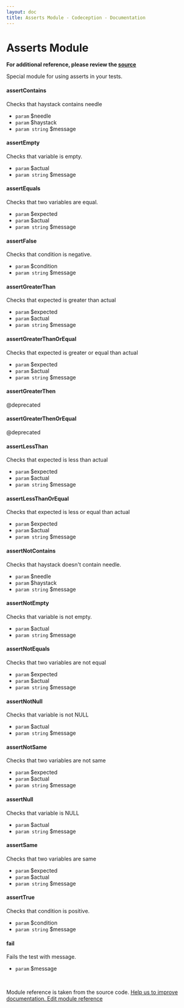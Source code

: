 ```yaml
---
layout: doc
title: Asserts Module - Codeception - Documentation
---
```


# Asserts Module

**For additional reference, please review the [source](https://github.com/Codeception/Codeception/tree/2.0/src/Codeception/Module/Asserts.php)**


Special module for using asserts in your tests.



#### assertContains
 
Checks that haystack contains needle

 * `param`        $needle
 * `param`        $haystack
 * `param string` $message


#### assertEmpty
 
Checks that variable is empty.

 * `param`        $actual
 * `param string` $message


#### assertEquals
 
Checks that two variables are equal.

 * `param`        $expected
 * `param`        $actual
 * `param string` $message



#### assertFalse
 
Checks that condition is negative.

 * `param`        $condition
 * `param string` $message


#### assertGreaterThan
 
Checks that expected is greater than actual

 * `param`        $expected
 * `param`        $actual
 * `param string` $message


#### assertGreaterThanOrEqual
 
Checks that expected is greater or equal than actual

 * `param`        $expected
 * `param`        $actual
 * `param string` $message


#### assertGreaterThen
 
@deprecated


#### assertGreaterThenOrEqual
 
@deprecated


#### assertLessThan
 
Checks that expected is less than actual

 * `param`        $expected
 * `param`        $actual
 * `param string` $message


#### assertLessThanOrEqual
 
Checks that expected is less or equal than actual

 * `param`        $expected
 * `param`        $actual
 * `param string` $message


#### assertNotContains
 
Checks that haystack doesn't contain needle.

 * `param`        $needle
 * `param`        $haystack
 * `param string` $message


#### assertNotEmpty
 
Checks that variable is not empty.

 * `param`        $actual
 * `param string` $message


#### assertNotEquals
 
Checks that two variables are not equal

 * `param`        $expected
 * `param`        $actual
 * `param string` $message


#### assertNotNull
 
Checks that variable is not NULL

 * `param`        $actual
 * `param string` $message


#### assertNotSame
 
Checks that two variables are not same

 * `param`        $expected
 * `param`        $actual
 * `param string` $message


#### assertNull
 
Checks that variable is NULL

 * `param`        $actual
 * `param string` $message


#### assertSame
 
Checks that two variables are same

 * `param`        $expected
 * `param`        $actual
 * `param string` $message



#### assertTrue
 
Checks that condition is positive.

 * `param`        $condition
 * `param string` $message


#### fail
 
Fails the test with message.

 * `param` $message

<p>&nbsp;</p><div class="alert alert-warning">Module reference is taken from the source code. <a href="https://github.com/Codeception/Codeception/tree/2.0/src/Codeception/Module/Asserts.php">Help us to improve documentation. Edit module reference</a></div>
